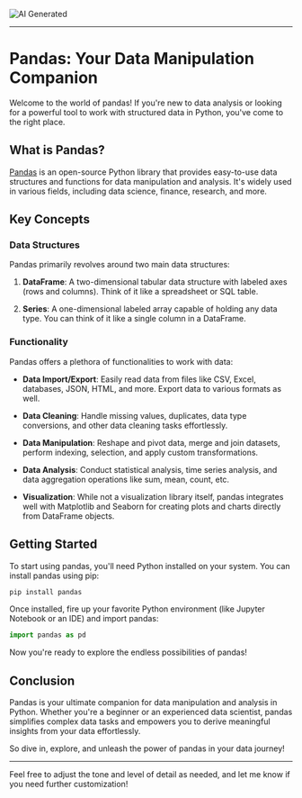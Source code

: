 ![AI Generated](https://github.com/dhanush-github/Pandas---The-Pioneer-of-Data-Wrangling-Manipulation-Transformation/assets/82599768/dc6069e0-0ac3-4d0a-bf38-8058a42e7b58)



---

# Pandas: Your Data Manipulation Companion

Welcome to the world of pandas! If you're new to data analysis or looking for a powerful tool to work with structured data in Python, you've come to the right place.

## What is Pandas?

[Pandas](https://pandas.pydata.org/) is an open-source Python library that provides easy-to-use data structures and functions for data manipulation and analysis. It's widely used in various fields, including data science, finance, research, and more.

## Key Concepts

### Data Structures

Pandas primarily revolves around two main data structures:

1. **DataFrame**: A two-dimensional tabular data structure with labeled axes (rows and columns). Think of it like a spreadsheet or SQL table.
   
2. **Series**: A one-dimensional labeled array capable of holding any data type. You can think of it like a single column in a DataFrame.

### Functionality

Pandas offers a plethora of functionalities to work with data:

- **Data Import/Export**: Easily read data from files like CSV, Excel, databases, JSON, HTML, and more. Export data to various formats as well.

- **Data Cleaning**: Handle missing values, duplicates, data type conversions, and other data cleaning tasks effortlessly.

- **Data Manipulation**: Reshape and pivot data, merge and join datasets, perform indexing, selection, and apply custom transformations.

- **Data Analysis**: Conduct statistical analysis, time series analysis, and data aggregation operations like sum, mean, count, etc.

- **Visualization**: While not a visualization library itself, pandas integrates well with Matplotlib and Seaborn for creating plots and charts directly from DataFrame objects.

## Getting Started

To start using pandas, you'll need Python installed on your system. You can install pandas using pip:

```bash
pip install pandas
```

Once installed, fire up your favorite Python environment (like Jupyter Notebook or an IDE) and import pandas:

```python
import pandas as pd
```

Now you're ready to explore the endless possibilities of pandas!

## Conclusion

Pandas is your ultimate companion for data manipulation and analysis in Python. Whether you're a beginner or an experienced data scientist, pandas simplifies complex data tasks and empowers you to derive meaningful insights from your data effortlessly.

So dive in, explore, and unleash the power of pandas in your data journey!

---

Feel free to adjust the tone and level of detail as needed, and let me know if you need further customization!

